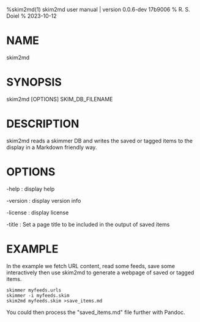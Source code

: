 %skim2md(1) skim2md user manual | version 0.0.6-dev 17b9006
% R. S. Doiel
% 2023-10-12

# NAME 

skim2md

# SYNOPSIS

skim2md [OPTIONS] SKIM_DB_FILENAME

# DESCRIPTION

skim2md reads a skimmer DB and writes the saved or tagged items 
to the display in a Markdown friendly way. 

# OPTIONS

-help
: display help

-version
: display version info

-license
: display license

-title
: Set a page title to be included in the output of saved items

# EXAMPLE

In the example we fetch URL content, read some feeds, save some interactively
then use skim2md to generate a webpage of saved or tagged items.

~~~
skimmer myfeeds.urls
skimmer -i myfeeds.skim
skim2md myfeeds.skim >save_items.md
~~~

You could then process the "saved_items.md" file further with Pandoc.


